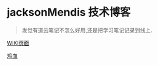 # jacksonMendis 技术博客
> 发觉有道云笔记不怎么好用,还是把学习笔记记录到线上.

[WIKI页面](https://github.com/JacksonMendis/-/wiki)

[鸡血](https://github.com/JacksonMendis/-/wiki/jixue)

